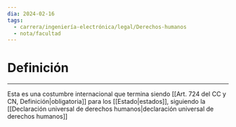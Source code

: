```yaml
---
dia: 2024-02-16
tags:
  - carrera/ingeniería-electrónica/legal/Derechos-humanos
  - nota/facultad
---
```

# Definición
---
Esta es una costumbre internacional que termina siendo [[Art. 724 del CC y CN, Definición|obligatoria]] para los [[Estado|estados]], siguiendo la [[Declaración universal de derechos humanos|declaración universal de derechos humanos]]